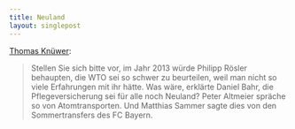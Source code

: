 ```yaml
---
title: Neuland
layout: singlepost
---
```


[Thomas Knüwer](http://www.indiskretionehrensache.de/2013/06/angela-merkel-internet/):

>Stellen Sie sich bitte vor, im Jahr 2013 würde Philipp Rösler behaupten, die WTO sei so schwer zu beurteilen, weil man nicht so viele Erfahrungen mit ihr hätte. Was wäre, erklärte Daniel Bahr, die Pflegeversicherung sei für alle noch Neuland? Peter Altmeier spräche so von Atomtransporten. Und Matthias Sammer sagte dies von den Sommertransfers des FC Bayern.